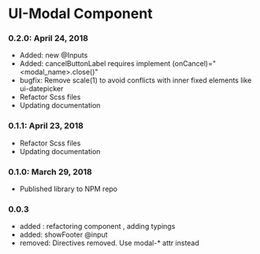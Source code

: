 # UI-Modal Component
### 0.2.0: April 24, 2018
* Added: new @Inputs
* Added: cancelButtonLabel requires implement (onCancel)="<modal_name>.close()"
* bugfix: Remove scale(1) to avoid conflicts with inner fixed elements like ui-datepicker
* Refactor Scss files
* Updating documentation

### 0.1.1: April 23, 2018
* Refactor Scss files
* Updating documentation
### 0.1.0: March 29, 2018
* Published library to NPM repo

### 0.0.3
* added : refactoring component , adding typings
* added: showFooter @input
* removed: Directives removed. Use modal-* attr instead
